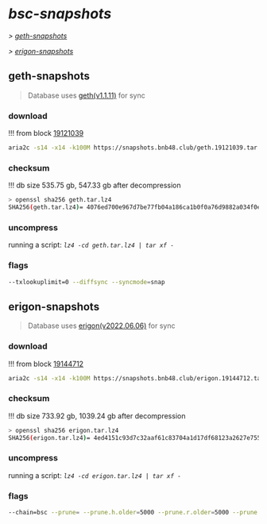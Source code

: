 # *bsc-snapshots*


*\> [geth-snapshots](#geth-snapshots)*

*\> [erigon-snapshots](#erigon-snapshots)*


## geth-snapshots


> Database uses [geth(v1.1.11)](https://github.com/bnb-chain/bsc/releases/tag/v1.1.11) for sync


### download

<!-- begin_geth -->

!!! from block [19121039](https://bscscan.com/block/19121039)
```bash
aria2c -s14 -x14 -k100M https://snapshots.bnb48.club/geth.19121039.tar.lz4 -o geth.tar.lz4
```


### checksum


!!! db size 535.75 gb, 547.33 gb after decompression
```bash
> openssl sha256 geth.tar.lz4
SHA256(geth.tar.lz4)= 4076ed700e967d7be77fb04a186ca1b0f0a76d9882a034f0e7fc0b6fd5d81fcb
```

<!-- end_geth -->

### uncompress


running a script: _`lz4 -cd geth.tar.lz4 | tar xf -`_


### flags


```bash
--txlookuplimit=0 --diffsync --syncmode=snap
```


## erigon-snapshots


> Database uses [erigon(v2022.06.06)](https://github.com/ledgerwatch/erigon/releases/tag/v2022.06.06) for sync


### download

<!-- begin_erigon -->

!!! from block [19144712](https://bscscan.com/block/19144712)
```bash
aria2c -s14 -x14 -k100M https://snapshots.bnb48.club/erigon.19144712.tar.lz4 -o erigon.tar.lz4
```


### checksum


!!! db size 733.92 gb, 1039.24 gb after decompression
```bash
> openssl sha256 erigon.tar.lz4
SHA256(erigon.tar.lz4)= 4ed4151c93d7c32aaf61c83704a1d17df68123a2627e755e4a025f1df77b2ad7
```

<!-- end_erigon -->

### uncompress


running a script: _`lz4 -cd erigon.tar.lz4 | tar xf -`_


### flags


```bash
--chain=bsc --prune= --prune.h.older=5000 --prune.r.older=5000 --prune.t.older=5000 --prune.c.older=5000 --db.pagesize=16k
```
